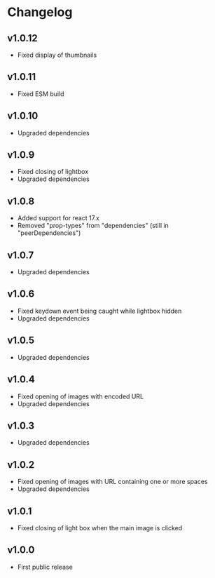 # Changelog

## v1.0.12

- Fixed display of thumbnails

## v1.0.11

- Fixed ESM build

## v1.0.10

- Upgraded dependencies

## v1.0.9

- Fixed closing of lightbox
- Upgraded dependencies

## v1.0.8

- Added support for react 17.x
- Removed "prop-types" from "dependencies" (still in "peerDependencies")

## v1.0.7

- Upgraded dependencies

## v1.0.6

- Fixed keydown event being caught while lightbox hidden
- Upgraded dependencies

## v1.0.5

- Upgraded dependencies

## v1.0.4

- Fixed opening of images with encoded URL
- Upgraded dependencies

## v1.0.3

- Upgraded dependencies

## v1.0.2

- Fixed opening of images with URL containing one or more spaces
- Upgraded dependencies

## v1.0.1

- Fixed closing of light box when the main image is clicked

## v1.0.0

- First public release
